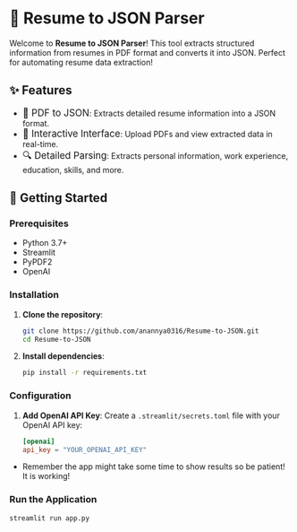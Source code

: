 # 📄 Resume to JSON Parser

Welcome to **Resume to JSON Parser**! This tool extracts structured information from resumes in PDF format and converts it into JSON. Perfect for automating resume data extraction!

## ✨ Features

<ul>
  <li><span style="font-size: 1.2em;">📂 PDF to JSON</span>: Extracts detailed resume information into a JSON format.</li>
  <li><span style="font-size: 1.2em;">💬 Interactive Interface</span>: Upload PDFs and view extracted data in real-time.</li>
  <li><span style="font-size: 1.2em;">🔍 Detailed Parsing</span>: Extracts personal information, work experience, education, skills, and more.</li>
</ul>

## 🚀 Getting Started

### Prerequisites

- Python 3.7+
- Streamlit
- PyPDF2
- OpenAI

### Installation

1. **Clone the repository**:
    ```sh
    git clone https://github.com/anannya0316/Resume-to-JSON.git
    cd Resume-to-JSON
    ```

2. **Install dependencies**:
    ```sh
    pip install -r requirements.txt
    ```

### Configuration

1. **Add OpenAI API Key**:
    Create a `.streamlit/secrets.toml` file with your OpenAI API key:
    ```toml
    [openai]
    api_key = "YOUR_OPENAI_API_KEY"
    ```

* Remember the app might take some time to show results so be patient! It is working!

### Run the Application

```sh
streamlit run app.py
